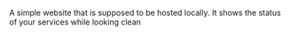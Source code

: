 A simple website that is supposed to be hosted locally. It shows the status of your services while looking clean

